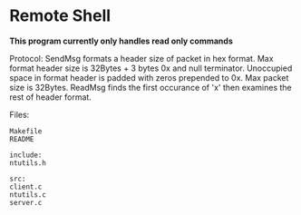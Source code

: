 # Remote Shell

**This program currently only handles read only commands**

Protocol:
   SendMsg formats a header size of packet in hex format. Max format header size is 32Bytes + 3 bytes 0x and null terminator.
   Unoccupied space in format header is padded with zeros prepended to 0x.
   Max packet size is 32Bytes.
   ReadMsg finds the first occurance of 'x' then examines the rest of header format.

Files:

    Makefile
    README

    include:
    ntutils.h

    src:
    client.c
    ntutils.c
    server.c

